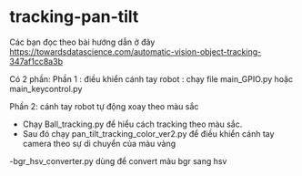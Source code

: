 # tracking-pan-tilt

Các bạn đọc theo bài hướng dẫn ở đây
https://towardsdatascience.com/automatic-vision-object-tracking-347af1cc8a3b

Có 2 phần:
Phần 1 : điều khiển  cánh tay robot :  chạy file main_GPIO.py hoặc main_keycontrol.py

Phần 2: cánh tay robot tự động xoay theo màu sắc 
 - Chạy Ball_tracking.py để hiểu cách tracking theo màu sắc.
 - Sau đó chạy pan_tilt_tracking_color_ver2.py để điều khiển cánh tay camera theo sự di chuyển của màu vàng



-bgr_hsv_converter.py dùng để convert màu bgr sang hsv
